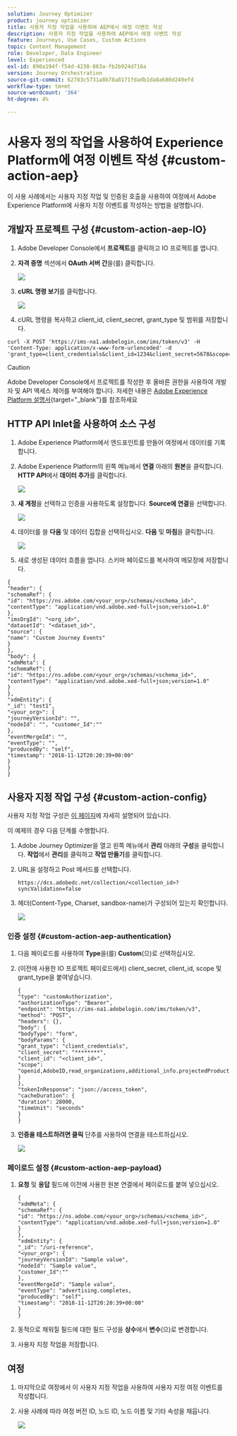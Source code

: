 ```yaml
---
solution: Journey Optimizer
product: journey optimizer
title: 사용자 지정 작업을 사용하여 AEP에서 여정 이벤트 작성
description: 사용자 지정 작업을 사용하여 AEP에서 여정 이벤트 작성
feature: Journeys, Use Cases, Custom Actions
topic: Content Management
role: Developer, Data Engineer
level: Experienced
exl-id: 890a194f-f54d-4230-863a-fb2b924d716a
version: Journey Orchestration
source-git-commit: 62783c5731a8b78a8171fdadb1da8a680d249efd
workflow-type: tm+mt
source-wordcount: '364'
ht-degree: 4%

---
```


# 사용자 정의 작업을 사용하여 Experience Platform에 여정 이벤트 작성 {#custom-action-aep}

이 사용 사례에서는 사용자 지정 작업 및 인증된 호출을 사용하여 여정에서 Adobe Experience Platform에 사용자 지정 이벤트를 작성하는 방법을 설명합니다.

## 개발자 프로젝트 구성 {#custom-action-aep-IO}

1. Adobe Developer Console에서 **프로젝트**&#x200B;를 클릭하고 IO 프로젝트를 엽니다.

1. **자격 증명** 섹션에서 **OAuth 서버 간**&#x200B;을(를) 클릭합니다.

   ![](assets/custom-action-aep-1.png)

1. **cURL 명령 보기**&#x200B;를 클릭합니다.

   ![](assets/custom-action-aep-2.png)

1. cURL 명령을 복사하고 client_id, client_secret, grant_type 및 범위를 저장합니다.

```
curl -X POST 'https://ims-na1.adobelogin.com/ims/token/v3' -H 'Content-Type: application/x-www-form-urlencoded' -d 'grant_type=client_credentials&client_id=1234&client_secret=5678&scope=openid,AdobeID,read_organizations,additional_info.projectedProductContext,session'
```

>[!CAUTION]
>
>Adobe Developer Console에서 프로젝트를 작성한 후 올바른 권한을 사용하여 개발자 및 API 액세스 제어를 부여해야 합니다. 자세한 내용은 [Adobe Experience Platform 설명서](https://experienceleague.adobe.com/en/docs/experience-platform/landing/platform-apis/api-authentication#grant-developer-and-api-access-control){target="_blank"}를 참조하세요

## HTTP API Inlet을 사용하여 소스 구성

1. Adobe Experience Platform에서 엔드포인트를 만들어 여정에서 데이터를 기록합니다.

1. Adobe Experience Platform의 왼쪽 메뉴에서 **연결** 아래의 **원본**&#x200B;을 클릭합니다. **HTTP API**&#x200B;에서 **데이터 추가**&#x200B;를 클릭합니다.

   ![](assets/custom-action-aep-3.png)

1. **새 계정**&#x200B;을 선택하고 인증을 사용하도록 설정합니다. **Source에 연결**&#x200B;을 선택합니다.

   ![](assets/custom-action-aep-4.png)

1. 데이터를 쓸 **다음** 및 데이터 집합을 선택하십시오. **다음** 및 **마침**&#x200B;을 클릭합니다.

   ![](assets/custom-action-aep-5.png)

1. 새로 생성된 데이터 흐름을 엽니다. 스키마 페이로드를 복사하여 메모장에 저장합니다.

```
{
"header": {
"schemaRef": {
"id": "https://ns.adobe.com/<your_org>/schemas/<schema_id>",
"contentType": "application/vnd.adobe.xed-full+json;version=1.0"
},
"imsOrgId": "<org_id>",
"datasetId": "<dataset_id>",
"source": {
"name": "Custom Journey Events"
}
},
"body": {
"xdmMeta": {
"schemaRef": {
"id": "https://ns.adobe.com/<your_org>/schemas/<schema_id>",
"contentType": "application/vnd.adobe.xed-full+json;version=1.0"
}
},
"xdmEntity": {
"_id": "test1",
"<your_org>": {
"journeyVersionId": "",
"nodeId": "", "customer_Id":""
},
"eventMergeId": "",
"eventType": "",
"producedBy": "self",
"timestamp": "2018-11-12T20:20:39+00:00"
}
}
}
```

## 사용자 지정 작업 구성 {#custom-action-config}

사용자 지정 작업 구성은 [이 페이지](../action/about-custom-action-configuration.md)에 자세히 설명되어 있습니다.

이 예제의 경우 다음 단계를 수행합니다.

1. Adobe Journey Optimizer을 열고 왼쪽 메뉴에서 **관리** 아래의 **구성**&#x200B;을 클릭합니다. **작업**&#x200B;에서 **관리**&#x200B;를 클릭하고 **작업 만들기**&#x200B;를 클릭합니다.

1. URL을 설정하고 Post 메서드를 선택합니다.

   `https://dcs.adobedc.net/collection/<collection_id>?syncValidation=false`

1. 헤더(Content-Type, Charset, sandbox-name)가 구성되어 있는지 확인합니다.

   ![](assets/custom-action-aep-7bis.png)

### 인증 설정 {#custom-action-aep-authentication}

1. 다음 페이로드를 사용하여 **Type**&#x200B;을(를) **Custom**(으)로 선택하십시오.

1. (이전에 사용한 IO 프로젝트 페이로드에서) client_secret, client_id, scope 및 grant_type을 붙여넣습니다.

   ```
   {
   "type": "customAuthorization",
   "authorizationType": "Bearer",
   "endpoint": "https://ims-na1.adobelogin.com/ims/token/v3",
   "method": "POST",
   "headers": {},
   "body": {
   "bodyType": "form",
   "bodyParams": {
   "grant_type": "client_credentials",
   "client_secret": "********",
   "client_id": "<client_id>",
   "scope": "openid,AdobeID,read_organizations,additional_info.projectedProductContext,session"
   }
   },
   "tokenInResponse": "json://access_token",
   "cacheDuration": {
   "duration": 28000,
   "timeUnit": "seconds"
   }
   }
   ```

1. **인증을 테스트하려면 클릭** 단추를 사용하여 연결을 테스트하십시오.

   ![](assets/custom-action-aep-8.png)

### 페이로드 설정 {#custom-action-aep-payload}

1. **요청** 및 **응답** 필드에 이전에 사용한 원본 연결에서 페이로드를 붙여 넣으십시오.

   ```
   {
   "xdmMeta": {
   "schemaRef": {
   "id": "https://ns.adobe.com/<your_org>/schemas/<schema_id>",
   "contentType": "application/vnd.adobe.xed-full+json;version=1.0"
   }
   },
   "xdmEntity": {
   "_id": "/uri-reference",
   "<your_org>": {
   "journeyVersionId": "Sample value",
   "nodeId": "Sample value",
   "customer_Id":""
   },
   "eventMergeId": "Sample value",
   "eventType": "advertising.completes,
   "producedBy": "self",
   "timestamp": "2018-11-12T20:20:39+00:00"
   }
   }
   ```

1. 동적으로 채워질 필드에 대한 필드 구성을 **상수**&#x200B;에서 **변수**(으)로 변경합니다.

1. 사용자 지정 작업을 저장합니다.

## 여정

1. 마지막으로 여정에서 이 사용자 지정 작업을 사용하여 사용자 지정 여정 이벤트를 작성합니다.

1. 사용 사례에 따라 여정 버전 ID, 노드 ID, 노드 이름 및 기타 속성을 채웁니다.

   ![](assets/custom-action-aep-9.png)
